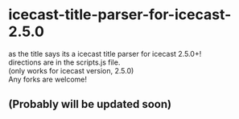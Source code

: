 # icecast-title-parser-for-icecast-2.5.0
as the title says its a icecast title parser for icecast 2.5.0+! <br>
directions are in the scripts.js file.<br>
(only works for icecast version, 2.5.0)<br>
Any forks are welcome!

## (Probably will be updated soon)

